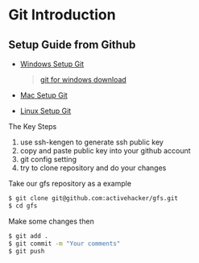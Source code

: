 Git Introduction
==========================

Setup Guide from Github
-------------------------

* [Windows Setup Git](http://help.github.com/win-set-up-git/)

	> [git for windows download](http://code.google.com/p/msysgit/downloads/list)

* [Mac Setup Git](http://help.github.com/mac-set-up-git/)
* [Linux Setup Git](http://help.github.com/linux-set-up-git/)


The Key Steps

1. use ssh-kengen to generate ssh public key
2. copy and paste public key into your github account
3. git config setting
4. try to clone repository and do your changes


Take our gfs repository as a example

```bash
$ git clone git@github.com:activehacker/gfs.git
$ cd gfs
```

Make some changes then

```bash
$ git add .
$ git commit -m "Your comments"
$ git push
```
